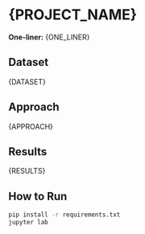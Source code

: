 # {PROJECT_NAME}

**One-liner:** {ONE_LINER}

## Dataset
{DATASET}

## Approach
{APPROACH}

## Results
{RESULTS}

## How to Run
```bash
pip install -r requirements.txt
jupyter lab
```